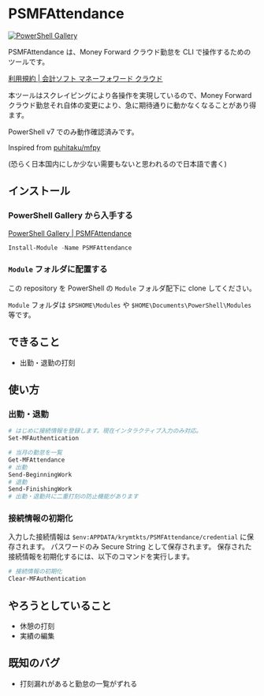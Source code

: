 # PSMFAttendance

[![PowerShell Gallery](https://img.shields.io/powershellgallery/dt/PSMFAttendance?style=flat-square)](https://www.powershellgallery.com/packages/PSMFAttendance)

PSMFAttendance は、Money Forward クラウド勤怠を CLI で操作するためのツールです。

[利用規約 | 会計ソフト マネーフォワード クラウド](https://biz.moneyforward.com/agreement/)

本ツールはスクレイピングにより各操作を実現しているので、Money Forward クラウド勤怠それ自体の変更により、急に期待通りに動かなくなることがあり得ます。

PowerShell v7 でのみ動作確認済みです。

Inspired from [puhitaku/mfpy](https://github.com/puhitaku/mfpy)

(恐らく日本国内にしか少ない需要もないと思われるので日本語で書く)

## インストール

### PowerShell Gallery から入手する

[PowerShell Gallery | PSMFAttendance](https://www.powershellgallery.com/packages/PSMFAttendance/)

```powershell
Install-Module -Name PSMFAttendance
```

### `Module` フォルダに配置する

この repository を PowerShell の `Module` フォルダ配下に clone してください。

`Module` フォルダは `$PSHOME\Modules` や `$HOME\Documents\PowerShell\Modules` 等です。

## できること

- 出勤・退勤の打刻

## 使い方

### 出勤・退勤

```powershell
# はじめに接続情報を登録します。現在インタラクティブ入力のみ対応。
Set-MFAuthentication

# 当月の勤怠を一覧
Get-MFAttendance
# 出勤
Send-BeginningWork
# 退勤
Send-FinishingWork
# 出勤・退勤共に二重打刻の防止機能があります
```

### 接続情報の初期化

入力した接続情報は `$env:APPDATA/krymtkts/PSMFAttendance/credential` に保存されます。
パスワードのみ Secure String として保存されます。
保存された接続情報を初期化するには、以下のコマンドを実行します。

```powershell
# 接続情報の初期化
Clear-MFAuthentication
```

## やろうとしていること

- 休憩の打刻
- 実績の編集

## 既知のバグ

- 打刻漏れがあると勤怠の一覧がずれる
